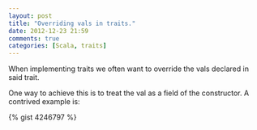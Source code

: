 ```yaml
---
layout: post
title: "Overriding vals in traits."
date: 2012-12-23 21:59
comments: true
categories: [Scala, traits]
---
```

When implementing traits we often want to override the vals declared in said trait.

One way to achieve this is to treat the val as a field of the constructor. A contrived example is: 
<!-- more -->
{% gist 4246797 %}
